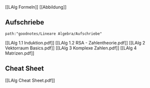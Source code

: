 [[LAlg Formeln]]
[[Abbildung]]
## Aufschriebe
```expander
path:"goodnotes/Lineare Algebra/Aufschriebe"
```
[[LAlg 1.1 Induktion.pdf]]
[[LAlg 1.2 RSA - Zahlentheorie.pdf]]
[[LAlg 2 Vektorraum Basics.pdf]]
[[LAlg 3 Komplexe Zahlen.pdf]]
[[LAlg 4 Matrizen.pdf]]


## Cheat Sheet
[[LAlg Cheat Sheet.pdf]]